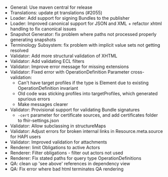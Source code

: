 
* General: Use maven central for release
* Translations: update pt translations (#2055)
* Loader: Add support for signing Bundles to the publisher
* Loader: Improved canonical support for JSON and XML + refactor xhtml handling to fix canonical issues
* Snapshot Generator: fix problem where paths not processed properly generating snapshots
* Terminology Subsystem: fix problem with implicit value sets not getting resolved
* Validator: Add more structural validation of XHTML
* Validator: Add validating ECL filters
* Validator: Improve error message for missing extensions
* Validator: Fixed error with OperationDefinition Parameter cross-validation:
  * Can't have target profiles if the type is Element due to existing OperationDefinition invariant
  * Old code was sticking profiles into targetProfiles, which generated spurious errors
  * Make messages clearer
* Validator: Provisional support for validating Bundle signatures
  * `-cert` parameter for certificate sources, and add certificates folder to fhir-settings.json
* Validator: Allow subclassing in structureMaps
* Validator: Adjust errors for broken internal links in Resource.meta.source for HAPI users
* Validator: Improved validation for attachments
* Renderer: limit Obligations to active Actors
* Renderer: Filter obligations - filter out actors not used
* Renderer: Fix stated paths for query type OperationDefinitions
* QA: clean up 'see above' references in dependency view
* QA: Fix error where bad html terminates QA rendering




